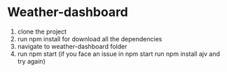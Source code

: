 # Weather-dashboard

1) clone the project
2) run npm install for download all the dependencies
3) navigate to weather-dashboard folder
4) run npm start (if you face an issue in npm start run npm install ajv  and try again)
